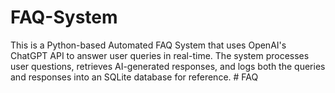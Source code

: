 # FAQ-System
This is a Python-based Automated FAQ System that uses OpenAI's ChatGPT API to answer user queries in real-time. The system processes user questions, retrieves AI-generated responses, and logs both the queries and responses into an SQLite database for reference.
#   F A Q  
 